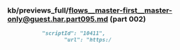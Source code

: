 ### kb/previews_full/flows__master-first__master-only@guest.har.part095.md (part 002)

```md
           "scriptId": "10411",
                  "url": "https:/
```

```
